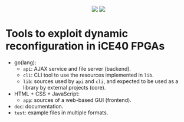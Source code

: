 <p align="center">
  <a title="Frontend Dependency Status" href="https://david-dm.org/eine/icemulti?path=app"><img src="https://img.shields.io/david/eine/icemulti.svg?path=app&longCache=true&style=flat-square&label=frontend%20deps"></a><!--
  -->
  <a title="Frontend DevDependency Status" href="https://david-dm.org/eine/icemulti?path=app&type=dev"><img src="https://img.shields.io/david/dev/eine/icemulti.svg?path=app&longCache=true&style=flat-square&label=frontend%20devdeps"></a><!--
  -->
</p>

# Tools to exploit dynamic reconfiguration in iCE40 FPGAs

- go(lang):
  - `api`: AJAX service and file server (backend).
  - `cli`: CLI tool to use the resources implemented in `lib`.
  - `lib`: sources used by `api` and `cli`, and expected to be used as a library by external projects (core).
- HTML + CSS + JavaScript:
  - `app`: sources of a web-based GUI (frontend).
- `doc`: documentation.
- `test`: example files in multiple formats.
